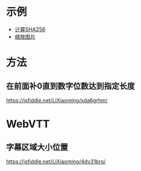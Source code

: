 # 示例

* [计算SHA256](sha256.html)
* [缩放图片](image-scale.html)

# 方法

## 在前面补0直到数字位数达到指定长度

https://jsfiddle.net/LiXiaoming/xda6grhm/

# WebVTT

## 字幕区域大小位置

https://jsfiddle.net/LiXiaoming/4dv31brq/
